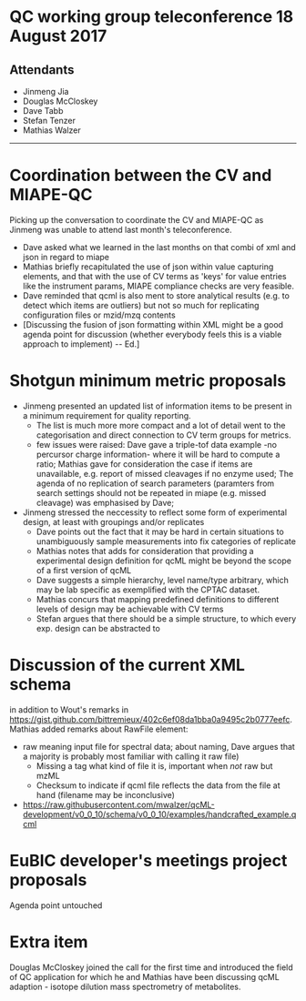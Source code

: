 # QC working group teleconference 18 August 2017

## Attendants

- Jinmeng Jia
- Douglas McCloskey
- Dave Tabb
- Stefan Tenzer
- Mathias Walzer

---

# Coordination between the CV and MIAPE-QC
Picking up the conversation to coordinate the CV and MIAPE-QC as Jinmeng was unable to attend last month's teleconference.
* Dave asked what we learned in the last months on that combi of xml and json in regard to miape
* Mathias briefly recapitulated the use of json within value capturing elements, and that with the use of CV terms as 'keys' for value entries like the instrument params, MIAPE compliance checks are very feasible.
* Dave reminded that qcml is also ment to store analytical results (e.g. to detect which items are outliers) but not so much for replicating configuration files or mzid/mzq contents
* [Discussing the fusion of json formatting within XML might be a good agenda point for discussion (whether everybody feels this is a viable approach to implement) -- Ed.]

# Shotgun minimum metric proposals
* Jinmeng presented an updated list of information items to be present in a minimum requirement for quality reporting.
  - The list is much more more compact and a lot of detail went to the categorisation and direct connection to CV term groups for metrics.
  - few issues were raised:
  Dave gave a triple-tof data example -no percursor charge information- where it will be hard to compute a ratio;
  Mathias gave for consideration the case if items are unavailable, e.g. report of missed cleavages if no enzyme used;
  The agenda of no replication of search parameters (paramters from search settings should not be repeated in miape (e.g. missed cleavage) was emphasised by Dave;
* Jinmeng stressed the neccessity to reflect some form of experimental design, at least with groupings and/or replicates
  - Dave points out the fact that it may be hard in certain situations to unambiguously sample measurements into fix categories of replicate
  - Mathias notes that adds for consideration that providing a experimental design definition for qcML might be beyond the scope of a first version of qcML
  - Dave suggests a simple hierarchy, level name/type arbitrary, which may be lab specific as exemplified with the CPTAC dataset.
  - Mathias concurs that mapping predefined definitions to different levels of design may be achievable with CV terms
  - Stefan argues that there should be a simple structure, to which every exp. design can be abstracted to

# Discussion of the current XML schema
in addition to Wout's remarks in <https://gist.github.com/bittremieux/402c6ef08da1bba0a9495c2b0777eefc>.
Mathias added remarks about RawFile element:
- raw meaning input file for spectral data; about naming, Dave argues that a majority is probably most familiar with calling it raw file)
   + Missing a tag what kind of file it is, important when _not_ raw but mzML
   + Checksum to indicate if qcml file reflects the data from the file at hand (filename may be inconclusive)
- <https://raw.githubusercontent.com/mwalzer/qcML-development/v0_0_10/schema/v0_0_10/examples/handcrafted_example.qcml>

# EuBIC developer's meetings project proposals
Agenda point untouched

# Extra item
Douglas McCloskey joined the call for the first time and introduced the field of QC application for which he and Mathias have been discussing qcML adaption - isotope dilution mass spectrometry of metabolites.
